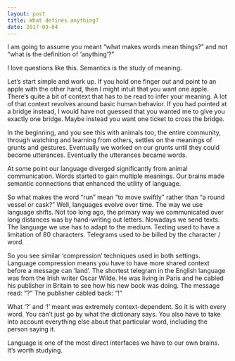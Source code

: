 ```yaml
---
layout: post
title: What defines anything?
date: 2017-09-04
---
```


<p>I am going to assume you meant “what makes words mean things?” and not “what is the definition of ‘anything’?”</p><p>I love questions like this. Semantics is the study of meaning.</p><p>Let’s start simple and work up. If you hold one finger out and point to an apple with the other hand, then I might intuit that you want one apple. There’s quite a bit of context that has to be read to infer your meaning. A lot of that context revolves around basic human behavior. If you had pointed at a bridge instead, I would have not guessed that you wanted me to give you exactly one bridge. Maybe instead you want one ticket to cross the bridge.</p><p>In the beginning, and you see this with animals too, the entire community, through watching and learning from others, settles on the meanings of grunts and gestures. Eventually we worked on our grunts until they could become utterances. Eventually the utterances became words.</p><p>At some point our language diverged significantly from animal communication. Words started to gain multiple meanings. Our brains made semantic connections that enhanced the utility of language.</p><p>So what makes the word “run” mean “to move swiftly” rather than “a round vessel or cask?” Well, languages evolve over time. The way we use language shifts. Not too long ago, the primary way we communicated over long distances was by hand-writing out letters. Nowadays we send texts. The language we use has to adapt to the medium. Texting used to have a limitation of 80 characters. Telegrams used to be billed by the character / word.</p><p>So you see similar ‘compression’ techniques used in both settings. Language compression means you have to have more shared context before a message can ‘land’. The shortest telegram in the English language was from the Irish writer Oscar Wilde. He was living in Paris and he cabled his publisher in Britain to see how his new book was doing. The message read: “?” The publisher cabled back: “!”</p><p>What ‘?’ and ‘!’ meant was extremely context-dependent. So it is with every word. You can’t just go by what the dictionary says. You also have to take into account everything else about that particular word, including the person saying it.</p><p>Language is one of the most direct interfaces we have to our own brains. It’s worth studying.</p>
